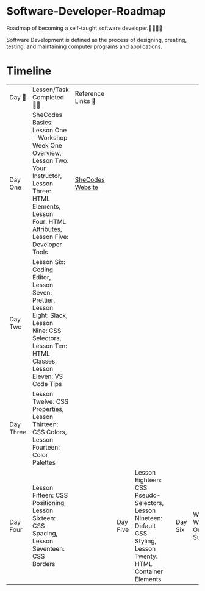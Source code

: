 # Software-Developer-Roadmap
Roadmap of becoming a self-taught software developer.👩🏾‍💻🚀

Software Development is defined as the process of designing, creating, testing, and maintaining computer programs and applications.

<!DOCTYPE html>
<html lang="en-US">
  <head>
    <meta charset="utf-8">
    <meta name="viewport" content="width=device-width">
  </head>
  <body>
    <h1>Timeline</h1>
    <table>
      <tr>
         <td>Day 📆</td>
         <td>Lesson/Task Completed ✍🏾</td>
         <td>Reference Links 🔗</td>
      </tr>
      <tr>
        <td>Day One</td>
        <td>SheCodes Basics: Lesson One - Workshop Week One Overview, Lesson Two: Your Instructor, Lesson Three: HTML Elements, Lesson Four: HTML Attributes, Lesson Five: Developer Tools
        </td>
        <td>
          <a href="https://www.shecodes.io/">SheCodes Website</td>
      </tr>
      <tr>
        <td>Day Two</td>
        <td>Lesson Six: Coding Editor, Lesson Seven: Prettier, Lesson Eight: Slack, Lesson Nine: CSS Selectors, Lesson Ten: HTML Classes, Lesson Eleven: VS Code Tips
        </td>
        <td></td>
      </tr>
      <tr>
        <td>Day Three</td>
        <td>Lesson Twelve: CSS Properties, Lesson Thirteen: CSS Colors, Lesson Fourteen: Color Palettes</td>
        <td></td>
      </tr>
      <td>Day Four</td>
        <td>Lesson Fifteen: CSS Positioning, Lesson Sixteen: CSS Spacing, Lesson Seventeen: CSS Borders
        </td>
            <td></td>
      <td>
      <td>Day Five</td>
        <td>Lesson Eighteen: CSS Pseudo-Selectors, Lesson Nineteen: Default CSS Styling, Lesson Twenty: HTML Container Elements</td>
            <td></td>
        <td>Day Six</td>
        <td>Workshop Week One Summary</td>
        <td><a href="https://s3.amazonaws.com/shecodesio-production/challenge_submissions/files/002/151/268/original/WeatherAppSheCodes.html?1711119885">SheCodes Basics Week One Homework</a></td>
    </table>
  </body>
</html>

